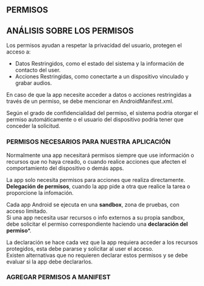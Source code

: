 ## PERMISOS
## ANÁLISIS SOBRE LOS PERMISOS
Los permisos ayudan a respetar la privacidad del usuario, protegen el acceso a:
  - Datos Restringidos, como el estado del sistema y la información de contacto del user.
  - Acciones Restringidas, como conectarte a un dispositivo vinculado y grabar audios.

En caso de que la app necesite acceder a datos o acciones restringidas a través de un permiso, se debe mencionar en AndroidManifest.xml.
  
Según el grado de confidencialidad del permiso, el sistema podria otorgar el permiso automáticamente o el usuario del dispositivo podría tener que conceder la solicitud.
  

### PERMISOS NECESARIOS PARA NUESTRA APLICACIÓN
Normalmente una app necesitará permisos siempre que use información o recursos que no haya creado, o cuando realice acciones que afecten el comportamiento del dispositivo o demás apps.
  
La app solo necesita permisos para acciones que realiza directamente.  
**Delegación de permisos**, cuando la app pide a otra que realice la tarea o proporcione la infomación.
  
Cada app Android se ejecuta en una **sandbox**, zona de pruebas, con acceso limitado.  
Si una app necesita usar recursos o info externos a su propia sandbox, debe solicitar el permiso correspondiente haciendo una **declaración del permiso***.  

La declaración se hace cada vez que la app requiera acceder a los recursos protegidos, esta debe pararse y solicitar al user el acceso.  
Existen alternativas que no requieren declarar estos permisos y se debe evaluar si la app debe declararlos.




### AGREGAR PERMISOS A MANIFEST
















